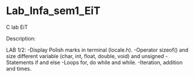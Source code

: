 # Lab_Infa_sem1_EiT
 C lab EiT

Description:

LAB 1/2:
-Display Polish marks in terminal (locale.h).
-Operator sizeof() and size different variable (char, int, float, double, void) and unsigned
-Statements if and else
-Loops for, do while and while.
-Iteration, addition and times.